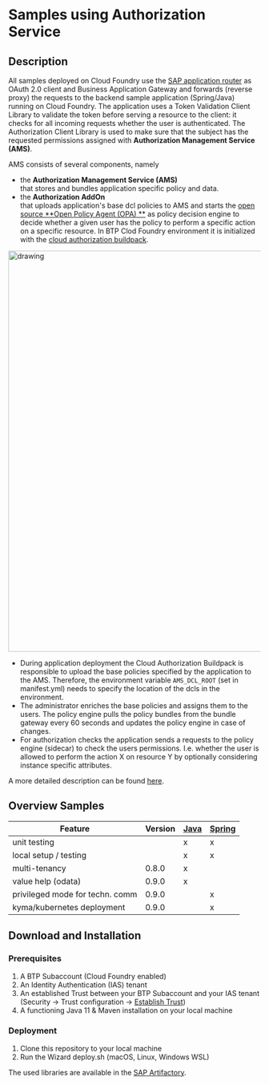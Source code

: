 # Samples using Authorization Service

## Description

All samples deployed on Cloud Foundry use the [SAP application router](https://www.npmjs.com/package/@sap/approuter) as
OAuth 2.0 client and Business Application Gateway and forwards (reverse proxy) the requests to the backend sample
application (Spring/Java) running on Cloud Foundry. The application uses a Token Validation Client Library to validate
the token before serving a resource to the client: it checks for all incoming requests whether the user is
authenticated. The Authorization Client Library is used to make sure that the subject has the requested permissions
assigned with **Authorization Management Service (AMS)**.

AMS consists of several components, namely

- the **Authorization Management Service (AMS)**  
  that stores and bundles application specific policy and data.
- the **Authorization AddOn**  
  that uploads application's base dcl policies to AMS and starts the [open source **Open Policy Agent (OPA)
  **](https://www.openpolicyagent.org/) as policy decision engine to decide whether a given user has the policy to
  perform a specific action on a specific resource. In BTP Clod Foundry environment it is initialized with
  the [cloud authorization buildpack](https://github.com/SAP/cloud-authorization-buildpack).

<img src="https://github.wdf.sap.corp/CPSecurity/AMS/blob/master/Overview/images/AMS_BigPicture_CF_simple.drawio.svg" alt="drawing" width="800px"/>

- During application deployment the Cloud Authorization Buildpack is responsible to upload the base policies specified
  by the application to the AMS. Therefore, the environment variable `AMS_DCL_ROOT` (set in manifest.yml) needs to
  specify the location of the dcls in the
  environment.
- The administrator enriches the base policies and assigns them to the users. The policy engine pulls the policy bundles
  from the bundle gateway every 60 seconds and updates the policy engine in case of changes.
- For authorization checks the application sends a requests to the policy engine (sidecar) to check the users
  permissions. I.e. whether the user is allowed to perform the action X on resource Y by optionally considering instance
  specific attributes.

A more detailed description can be found [here](https://github.wdf.sap.corp/pages/CPSecurity/AMS/Overview/AMS_basics/).

## Overview Samples

| Feature                         | Version | [Java](java-security-ams) | [Spring](spring-security-ams) | 
|---------------------------------|---------|---------------------------|-------------------------------|
| unit testing                    |         | x                         | x                             | 
| local setup / testing           |         | x                         | x                             | 
| multi-tenancy                   | 0.8.0   | x                         |                               |                      
| value help (odata)              | 0.9.0   | x                         |                               |                      
| privileged mode for techn. comm | 0.9.0   |                           | x                             |                      
| kyma/kubernetes deployment      | 0.9.0   |                           | x                             |              

## Download and Installation

### Prerequisites

1. A BTP Subaccount (Cloud Foundry enabled)
2. An Identity Authentication (IAS) tenant
3. An established Trust between your BTP Subaccount and your IAS tenant (Security -> Trust
   configuration -> [Establish Trust](https://help.sap.com/docs/btp/sap-business-technology-platform/establish-trust-and-federation-between-uaa-and-identity-authentication))
4. A functioning Java 11 & Maven installation on your local machine

### Deployment

1. Clone this repository to your local machine
2. Run the Wizard deploy.sh (macOS, Linux, Windows WSL)


The used libraries are available in the [SAP Artifactory](https://int.repositories.cloud.sap/artifactory/build-releases/com/sap/cloud/security/ams/client/).


